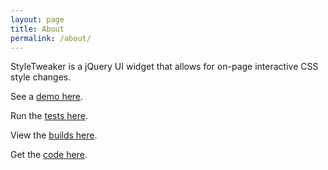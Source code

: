 ```yaml
---
layout: page
title: About
permalink: /about/
---
```


StyleTweaker is a jQuery UI widget that allows for on-page interactive CSS style changes.

See a [demo here](/).

Run the [tests here](/tests).

View the [builds here](https://travis-ci.org/NetsydeMiro/jquery-ui-styleTweaker).

Get the [code here](https://github.com/NetsydeMiro/jquery-ui-styleTweaker).

